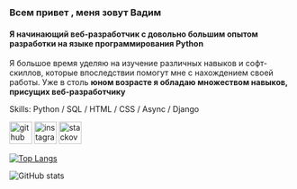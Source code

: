 ### Всем привет  , меня зовут Вадим
#### Я начинающий **веб-разработчик** с довольно большим опытом разработки на языке программирования **Python**
Я большое время уделяю на изучение различных навыков и софт-скиллов, которые впоследствии помогут мне с нахождением своей работы. Уже в столь **юном возрасте я обладаю множеством навыков, присущих веб-разработчику**



Skills: Python / SQL / HTML / CSS / Async / Django 



[<img src='https://cdn.jsdelivr.net/npm/simple-icons@3.0.1/icons/github.svg' alt='github' height='40'>](https://github.com/macalistervadim)  [<img src='https://cdn.jsdelivr.net/npm/simple-icons@3.0.1/icons/instagram.svg' alt='instagram' height='40'>](https://www.instagram.com/macalistervadim/)  [<img src='https://cdn.jsdelivr.net/npm/simple-icons@3.0.1/icons/stackoverflow.svg' alt='stackoverflow' height='40'>](https://stackoverflow.com/users/21965502)  

[![Top Langs](https://github-readme-stats.vercel.app/api/top-langs/?username=macalistervadim)](https://github.com/anuraghazra/github-readme-stats)

![GitHub stats](https://github-readme-stats.vercel.app/api?username=macalistervadim&show_icons=true)  


